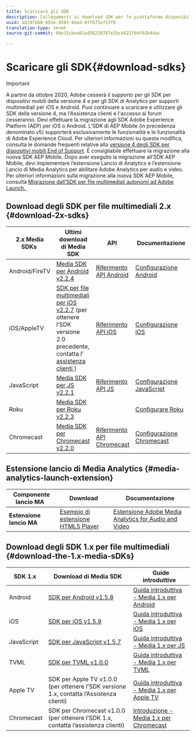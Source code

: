 ```yaml
---
title: Scaricare gli SDK
description: Collegamenti ai download SDK per le piattaforme disponibili, inclusi Android, iOS, JavaScript, Chromecast e Roku.
uuid: a619fbb8-693e-4583-8dad-0ff875e715f8
translation-type: tm+mt
source-git-commit: 06e32cbea61ed56220787e2bcb822f6bf02b44ac

---
```



# Scaricare gli SDK{#download-sdks}

>[!IMPORTANT]
>
>A partire da ottobre 2020, Adobe cesserà il supporto per gli SDK per dispositivi mobili della versione 4 e per gli SDK di Analytics per supporti multimediali per iOS e Android. Puoi continuare a scaricare e utilizzare gli SDK della versione 4, ma l&#39;Assistenza clienti e l&#39;accesso ai forum cesseranno. Devi effettuare la migrazione agli SDK Adobe Experience Platform (AEP) per iOS o Android. L’SDK di AEP Mobile (in precedenza denominato v5) supporterà esclusivamente le funzionalità e le funzionalità di Adobe Experience Cloud. Per ulteriori informazioni su questa modifica, consulta le domande frequenti relative alla [versione 4 degli SDK per dispositivi mobili End of Support](https://aep-sdks.gitbook.io/docs/version-4-sdk-end-of-support-faq). È consigliabile effettuare la migrazione alla nuova SDK AEP Mobile.
Dopo aver eseguito la migrazione all’SDK AEP Mobile, devi implementare l’estensione Lancio di Analytics e l’estensione Lancio di Media Analytics per abilitare Adobe Analytics per audio e video. Per ulteriori informazioni sulla migrazione alla nuova SDK AEP Mobile, consulta [Migrazione dall’SDK per file multimediali autonomi ad Adobe Launch. ](https://docs.adobe.com/content/help/en/media-analytics/using/sdk-implement/sdk-to-launch/sdk-to-launch-migration.html)




## Download degli SDK per file multimediali 2.x {#download-2x-sdks}

| 2.x Media SDKs  | Ultimi download di Media SDK |  API   |  Documentazione  |
| --- | --- | --- | --- |
| Android/FireTV | [Media SDK per Android v2.2.4](https://github.com/Adobe-Marketing-Cloud/media-sdks/releases/tag/android-v2.2.4) | [Riferimento API Android](https://adobe-marketing-cloud.github.io/media-sdks/reference/android/) | [Configurazione Android](/help/sdk-implement/setup/set-up-android.md) |
| iOS/AppleTV | [SDK per file multimediali per iOS v2.2.7](https://github.com/Adobe-Marketing-Cloud/media-sdks/releases/tag/ios-v2.2.7) (per ottenere l’SDK versione 2.0 precedente, contatta l’ [assistenza clienti ](https://helpx.adobe.com/it/marketing-cloud/contact-support.html) ) | [Riferimento API iOS](https://adobe-marketing-cloud.github.io/media-sdks/reference/ios/) | [Configurazione iOS](/help/sdk-implement/setup/set-up-ios.md) |
| JavaScript | [Media SDK per JS v2.2.1](https://github.com/Adobe-Marketing-Cloud/media-sdks/releases/tag/js-v2.2.1) | [Riferimento API JS](https://adobe-marketing-cloud.github.io/media-sdks/reference/javascript/) | [Configurazione JavaScript](/help/sdk-implement/setup/set-up-js.md) |
| Roku | [Media SDK per Roku v2.2.3](https://github.com/Adobe-Marketing-Cloud/media-sdks/releases/tag/roku-v2.2.3) |  | [Configurare Roku](/help/sdk-implement/setup/set-up-roku.md) |
| Chromecast | [Media SDK per Chromecast v2.2.0](https://github.com/Adobe-Marketing-Cloud/media-sdks/releases/tag/chromecast-v2.2.0) | [Riferimento API Chromecast](https://adobe-marketing-cloud.github.io/media-sdks/reference/chromecast/) | [Configurazione Chromecast](/help/sdk-implement/setup/set-up-chromecast.md) |

## Estensione lancio di Media Analytics {#media-analytics-launch-extension}

| Componente lancio MA   | Download | Documentazione |
|---|---|---|
| **Estensione lancio MA** | [Esempio di estensione HTML5 Player](https://github.com/adobe/reactor-adobe-va-sample-player) | [Estensione Adobe Media Analytics for Audio and Video](https://docs.adobelaunch.com/extension-reference/web/adobe-media-analytics-for-audio-and-video-extension) |

## Download degli SDK 1.x per file multimediali {#download-the-1.x-media-sDKs}

| SDK 1.x  |  Download di Media SDK  |  Guide introduttive  |
| --- | --- | --- |
| Android | [SDK per Android v1.5.8](https://github.com/Adobe-Marketing-Cloud/video-heartbeat/releases/tag/android-v1.5.8) | [Guida introduttiva - Media 1.x per Android](setup/vhl-dev-guide-v15_android.pdf) |
| iOS | [SDK per iOS v1.5.9](https://github.com/Adobe-Marketing-Cloud/video-heartbeat/releases/tag/ios-v1.5.9) | [Guida introduttiva - Media 1.x per iOS](setup/vhl-dev-guide-v15_ios.pdf) |
| JavaScript | [SDK per JavaScript v1.5.7](https://github.com/Adobe-Marketing-Cloud/video-heartbeat/releases/tag/js-v1.5.7) | [Guida introduttiva - Media 1.x per JS](setup/vhl-dev-guide-v15_js.pdf) |
| TVML | [SDK per TVML v1.0.0](https://github.com/Adobe-Marketing-Cloud/video-heartbeat/releases/tag/tvml-v1.0.0) | [Guida introduttiva - Media 1.x per TVML](setup/vhl_tvml.pdf) |
| Apple TV | SDK per Apple TV v1.0.0 (per ottenere l’SDK versione 1.x, contatta l’Assistenza [](https://helpx.adobe.com/it/marketing-cloud/contact-support.html) clienti) | [Guida introduttiva - Media 1.x per Apple TV](setup/vhl-dev-guide-v1x_appletv.pdf) |
| Chromecast | SDK per Chromecast v1.0.0 (per ottenere l’SDK 1.x, contatta l’assistenza [](https://helpx.adobe.com/it/marketing-cloud/contact-support.html) clienti) | [Introduzione - Media 1.x per Chromecast](setup/chromecast_1.x_sdk.pdf) |
